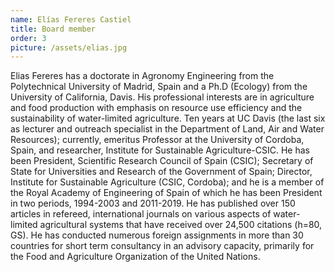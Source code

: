 ```yaml
---
name: Elías Fereres Castiel
title: Board member
order: 3
picture: /assets/elias.jpg
---
```


Elias Fereres has a doctorate in Agronomy Engineering from the Polytechnical University of Madrid, Spain and a Ph.D (Ecology) from the University of California, Davis. His professional interests are in agriculture and food production with emphasis on resource use efficiency and the sustainability of water-limited agriculture. Ten years at UC Davis (the last six as lecturer and outreach specialist in the Department of Land, Air and Water Resources); currently, emeritus Professor at the University of Cordoba, Spain, and researcher, Institute for Sustainable Agriculture-CSIC. He has been President, Scientific Research Council of Spain (CSIC); Secretary of State for Universities and Research of the Government of Spain;  Director, Institute for Sustainable Agriculture (CSIC, Cordoba); and he is a member of the Royal Academy of Engineering of Spain of which he has been President in two periods, 1994-2003 and 2011-2019. He has published over 150 articles in refereed, international journals on various aspects of water-limited agricultural systems that have received over 24,500 citations (h=80, GS). He has conducted numerous foreign assignments in more than 30 countries for short term consultancy in an advisory capacity, primarily for the Food and Agriculture Organization of the United Nations.  
